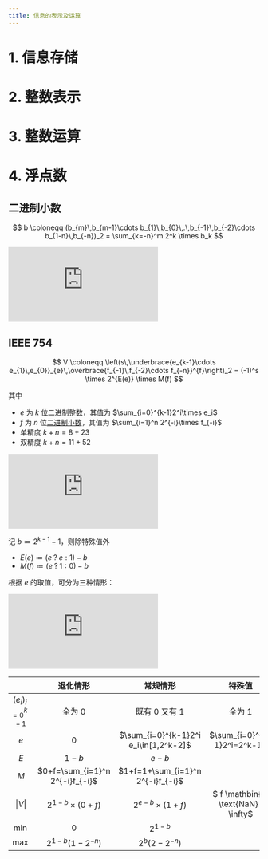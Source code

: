 ```yaml
---
title: 信息的表示及运算
---
```


# 1. 信息存储

# 2. 整数表示

# 3. 整数运算

# 4. 浮点数

## 二进制小数

$$
b \coloneqq (b_{m}\,b_{m-1}\cdots b_{1}\,b_{0}\,.\,b_{-1}\,b_{-2}\cdots b_{1-n}\,b_{-n})_2
= \sum_{k=-n}^m 2^k \times b_k
$$

![](https://csapp.cs.cmu.edu/3e/ics3/data/fractional-binary.pdf)

## IEEE 754

$$
V \coloneqq \left(s\,\underbrace{e_{k-1}\cdots e_{1}\,e_{0}}_{e}\,\overbrace{f_{-1}\,f_{-2}\cdots f_{-n}}^{f}\right)_2
= (-1)^s \times 2^{E(e)} \times M(f)
$$

其中
- $e$ 为 $k$ 位二进制整数，其值为 $\sum_{i=0}^{k-1}2^i\times e_i$
- $f$ 为 $n$ 位[二进制小数](#二进制小数)，其值为 $\sum_{i=1}^n 2^{-i}\times f_{-i}$
- 单精度 $k+n=8+23$
- 双精度 $k+n=11+52$

![](https://csapp.cs.cmu.edu/3e/ics3/data/fp-formats.pdf)

记 $b \coloneqq 2^{k-1} - 1$，则除特殊值外
- $E(e) \coloneqq (e \mathbin{?} e : 1) - b$
- $M(f) \coloneqq (e \mathbin{?} 1 : 0) - b$

根据 $e$ 的取值，可分为三种情形：

![](https://csapp.cs.cmu.edu/3e/ics3/data/fp-cases.pdf)

|            |        退化情形         |       常规情形       | 特殊值 |
| :--------: | :---------------------: | :------------------: | :------: |
| $(e_i)_{i=0}^{k-1}$ | 全为 $0$ | 既有 $0$ 又有 $1$ | 全为 $1$ |
|    $e$     |           $0$           | $\sum_{i=0}^{k-1}2^i e_i\in[1,2^k-2]$ | $\sum_{i=0}^{k-1}2^i=2^k-1$ |
| $E$ | $1-b$ | $e-b$ |  |
| $M$ | $0+f=\sum_{i=1}^n 2^{-i}f_{-i}$ | $1+f=1+\sum_{i=1}^n 2^{-i}f_{-i}$ |  |
|    $\vert V\vert$    |    $2^{1-b}\times(0+f)$    | $2^{e-b}\times(1+f)$ | $ f \mathbin{?} \text{NaN} : \infty$ |
| $\min$ | $0$ | $2^{1-b}$ |  |
| $\max$ | $2^{1-b}(1-2^{-n})$ | $2^b(2-2^{-n})$ |  |

